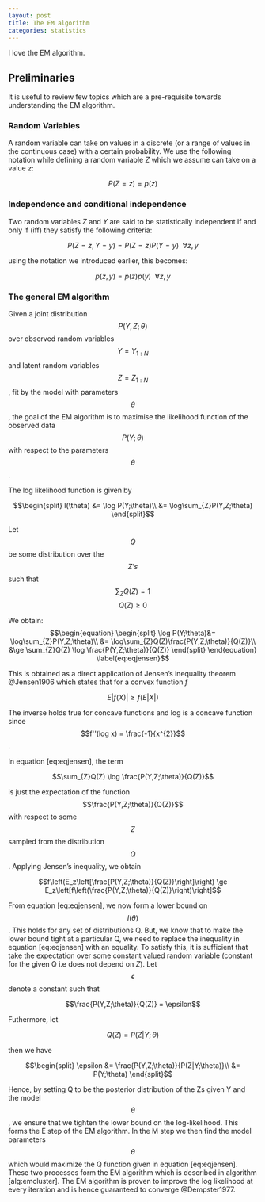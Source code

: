 ```yaml
---
layout: post
title: The EM algorithm
categories: statistics
---
```


I love the EM algorithm.

Preliminaries
-------------

It is useful to review few topics which are a pre-requisite towards
understanding the EM algorithm.

### Random Variables

A random variable can take on values in a discrete (or a range of values
in the continuous case) with a certain probability. We use the following
notation while defining a random variable *Z* which we assume can take
on a value *z*:

$$P(Z=z)= p(z)$$

### Independence and conditional independence

Two random variables *Z* and *Y* are said to be statistically
independent if and only if (iff) they satisfy the following criteria:

$$P(Z=z,Y=y) = P(Z=z)P(Y=y) ~~\forall z,y$$

using the notation we introduced earlier, this becomes:

$$p(z,y) = p(z)p(y) ~~\forall z,y$$


### The general EM algorithm

Given a joint distribution $$P(Y,Z;\theta)$$ over observed random
variables $$Y=Y_{1:N}$$ and latent random variables $$Z={Z_{1:N}}$$, fit by
the model with parameters $$\theta$$, the goal of the EM algorithm is to maximise the likelihood function of the observed data $$P(Y;\theta)$$ with respect to the parameters $$\theta$$.

The log likelihood function is given by

$$\begin{split}
l(\theta) &= \log P(Y;\theta)\\
&= \log\sum_{Z}P(Y,Z;\theta)
\end{split}$$

Let $$Q$$ be some distribution over the $$Z’s$$ such that
$$\sum_{Z} Q(Z) = 1$$
$$Q(Z) \ge 0$$

We obtain:
$$\begin{equation}
\begin{split}
\log P(Y;\theta)&= \log\sum_{Z}P(Y,Z;\theta)\\
&= \log\sum_{Z}Q(Z)\frac{P(Y,Z;\theta)}{Q(Z)}\\
&\ge \sum_{Z}Q(Z) \log \frac{P(Y,Z;\theta)}{Q(Z)}
\end{split}
\end{equation}
\label{eq:eqjensen}$$

This is obtained as a direct application of Jensen’s inequality theorem
@Jensen1906 which states that for a convex function *f*

$$E\left|f(X)\right| \ge f(E\left|X\right|)$$

The inverse holds true for concave functions and log is a concave
function since $$f''(log x) = \frac{-1}{x^{2}}$$.

In equation [eq:eqjensen], the term

$$\sum_{Z}Q(Z) \log \frac{P(Y,Z;\theta)}{Q(Z)}$$

is just the expectation of the function $$\frac{P(Y,Z;\theta)}{Q(Z)}$$
with respect to some $$Z$$ sampled from the distribution $$Q$$. Applying
Jensen’s inequality, we obtain

$$f\left(E_z\left[\frac{P(Y,Z;\theta)}{Q(Z)}\right]\right) \ge E_z\left[f\left(\frac{P(Y,Z;\theta)}{Q(Z)}\right)\right]$$

From equation [eq:eqjensen], we now form a lower bound on $$l(\theta)$$.
This holds for any set of distributions Q. But, we know that to make the
lower bound tight at a particular Q, we need to replace the inequality
in equation [eq:eqjensen] with an equality. To satisfy this, it is
sufficient that take the expectation over some constant valued random
variable (constant for the given Q i.e does not depend on $Z$). Let
$$\epsilon$$ denote a constant such that

$$\frac{P(Y,Z;\theta)}{Q(Z)} = \epsilon$$

Futhermore, let

$$Q(Z) = P(Z|Y;\theta)$$

then we have

$$\begin{split}
\epsilon &= \frac{P(Y,Z;\theta)}{P(Z|Y;\theta)}\\
&= P(Y;\theta)
\end{split}$$

Hence, by setting Q to be the posterior distribution of the Zs given Y
and the model $$\theta$$, we ensure that we tighten the lower bound on the
log-likelihood. This forms the E step of the EM algorithm. In the M step
we then find the model parameters $$\theta$$ which would maximize the Q
function given in equation [eq:eqjensen]. These two processes form the
EM algorithm which is described in algorithm [alg:emcluster]. The EM
algorithm is proven to improve the log likelihood at every iteration and
is hence guaranteed to converge @Dempster1977.
